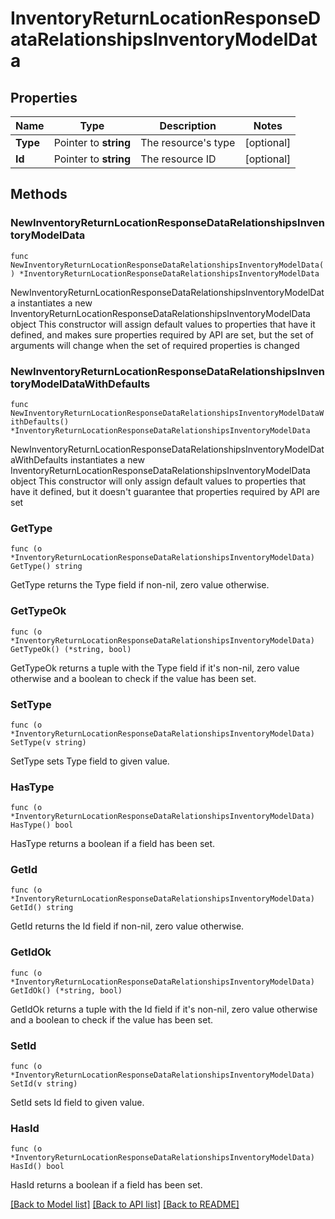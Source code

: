 # InventoryReturnLocationResponseDataRelationshipsInventoryModelData

## Properties

Name | Type | Description | Notes
------------ | ------------- | ------------- | -------------
**Type** | Pointer to **string** | The resource&#39;s type | [optional] 
**Id** | Pointer to **string** | The resource ID | [optional] 

## Methods

### NewInventoryReturnLocationResponseDataRelationshipsInventoryModelData

`func NewInventoryReturnLocationResponseDataRelationshipsInventoryModelData() *InventoryReturnLocationResponseDataRelationshipsInventoryModelData`

NewInventoryReturnLocationResponseDataRelationshipsInventoryModelData instantiates a new InventoryReturnLocationResponseDataRelationshipsInventoryModelData object
This constructor will assign default values to properties that have it defined,
and makes sure properties required by API are set, but the set of arguments
will change when the set of required properties is changed

### NewInventoryReturnLocationResponseDataRelationshipsInventoryModelDataWithDefaults

`func NewInventoryReturnLocationResponseDataRelationshipsInventoryModelDataWithDefaults() *InventoryReturnLocationResponseDataRelationshipsInventoryModelData`

NewInventoryReturnLocationResponseDataRelationshipsInventoryModelDataWithDefaults instantiates a new InventoryReturnLocationResponseDataRelationshipsInventoryModelData object
This constructor will only assign default values to properties that have it defined,
but it doesn't guarantee that properties required by API are set

### GetType

`func (o *InventoryReturnLocationResponseDataRelationshipsInventoryModelData) GetType() string`

GetType returns the Type field if non-nil, zero value otherwise.

### GetTypeOk

`func (o *InventoryReturnLocationResponseDataRelationshipsInventoryModelData) GetTypeOk() (*string, bool)`

GetTypeOk returns a tuple with the Type field if it's non-nil, zero value otherwise
and a boolean to check if the value has been set.

### SetType

`func (o *InventoryReturnLocationResponseDataRelationshipsInventoryModelData) SetType(v string)`

SetType sets Type field to given value.

### HasType

`func (o *InventoryReturnLocationResponseDataRelationshipsInventoryModelData) HasType() bool`

HasType returns a boolean if a field has been set.

### GetId

`func (o *InventoryReturnLocationResponseDataRelationshipsInventoryModelData) GetId() string`

GetId returns the Id field if non-nil, zero value otherwise.

### GetIdOk

`func (o *InventoryReturnLocationResponseDataRelationshipsInventoryModelData) GetIdOk() (*string, bool)`

GetIdOk returns a tuple with the Id field if it's non-nil, zero value otherwise
and a boolean to check if the value has been set.

### SetId

`func (o *InventoryReturnLocationResponseDataRelationshipsInventoryModelData) SetId(v string)`

SetId sets Id field to given value.

### HasId

`func (o *InventoryReturnLocationResponseDataRelationshipsInventoryModelData) HasId() bool`

HasId returns a boolean if a field has been set.


[[Back to Model list]](../README.md#documentation-for-models) [[Back to API list]](../README.md#documentation-for-api-endpoints) [[Back to README]](../README.md)


